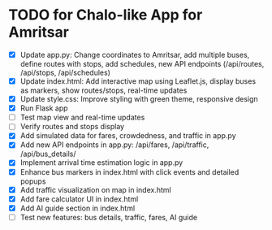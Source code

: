 # TODO for Chalo-like App for Amritsar

- [x] Update app.py: Change coordinates to Amritsar, add multiple buses, define routes with stops, add schedules, new API endpoints (/api/routes, /api/stops, /api/schedules)
- [x] Update index.html: Add interactive map using Leaflet.js, display buses as markers, show routes/stops, real-time updates
- [x] Update style.css: Improve styling with green theme, responsive design
- [x] Run Flask app
- [ ] Test map view and real-time updates
- [ ] Verify routes and stops display
- [x] Add simulated data for fares, crowdedness, and traffic in app.py
- [x] Add new API endpoints in app.py: /api/fares, /api/traffic, /api/bus_details/<id>
- [x] Implement arrival time estimation logic in app.py
- [x] Enhance bus markers in index.html with click events and detailed popups
- [x] Add traffic visualization on map in index.html
- [x] Add fare calculator UI in index.html
- [x] Add AI guide section in index.html
- [ ] Test new features: bus details, traffic, fares, AI guide
